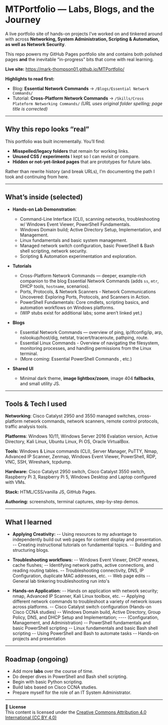 # MTPortfolio — Labs, Blogs, and the Journey

A live portfolio site of hands-on projects I've worked on and tinkered around with across **Networking, System Administration, Scripting & Automation, as well as Network Security**.  

This repo powers my GitHub Pages portfolio site and contains both polished pages **and** the inevitable “in-progress” bits that come with real learning.

**Live site:** https://mark-thompson01.github.io/MTPortfolio/  

**Highlights to read first:**  
- Blog: **Essential Network Commands** → `/Blogs/Essential Network Commands/`  
- Tutorial: **Cross-Platform Network Commands** → `/Skills/Cross Plateform Networking Commands/` _(URL uses original folder spelling; page title is corrected)_

---

## Why this repo looks “real”
This portfolio was built incrementally. You’ll find:
- **Misspelled/legacy folders** that remain for working links.
- **Unused CSS / experiments** I kept so I can revisit or compare.
- **Hidden or not-yet-linked pages** that are prototypes for future labs.

Rather than rewrite history (and break URLs), I’m documenting the path I took and continuing from here.

---

## What’s inside (selected)
- **Hands-on Lab Demonstration**:
  - Command-Line Interface (CLI), scanning networks, troubleshooting w/ Windows Event Viewer, PowerShell Fundamentals.
  - Windows Domain build; Active Directory Setup, Implementation, and Management.
  - Linux fundamentals and basic system management.
  - Managed network switch configuration, basic PowerShell & Bash shell scripting, network security.
  - Scripting & Automation experimentation and exploration.
 
- **Tutorials**
  - Cross-Platform Network Commands — deeper, example-rich companion to the blog Essential Network Commands (adds `ss`, `mtr`, DHCP tools, `hostname`, scenarios).
  - Ports, Protocols, & Network Scanners - Network Communications Uncovered: Exploring Ports, Protocols, and Scanners in Action.
  - PowerShell Fundamentals: Core cmdlets, scripting basics, and automation workflows on Windows platforms. 
  - (WIP stubs exist for additional labs; some aren’t linked yet.)

- **Blogs**
  - Essential Network Commands — overview of ping, ip/ifconfig/ip, arp, nslookup/host/dig, netstat, tracert/traceroute, pathping, route.
  - Essential Linux Commands - Overview of navigating the filesystem, monitoring processes, and handling permissions from the Linux terminal. 
  - (More coming: Essential PowerShell Commands , etc.)
    
- **Shared UI**
  - Minimal dark theme, **image lightbox/zoom**, image 404 **fallbacks**, and small utility JS.

---

## Tools & Tech I used
**Networking**: Cisco Catalyst 2950 and 3550 managed switches, cross-platform network commands, network scanners, remote control protocols, traffic analysis tools.

**Platforms**: Windows 10/11, Windows Server 2016 Evalation version, Active Directory, Kali Linux, Ubuntu Linux, Pi OS, Oracle VirtualBox.

**Tools:** Windows & Linux commands (CLI), Server Manager, PuTTY, Nmap, Advanced IP Scanner, Zenmap, Windows Event Viewer, PowerShell, RDP, VNC, SSH, Wireshark, tcpdump.

**Hardware:** Cisco Catalyst 2950 switch, Cisco Catalyst 3550 switch, Raspberry Pi 3, Raspberry Pi 5, Windows Desktop and Laptop configured with VMs.

**Stack:** HTML/CSS/vanilla JS, GitHub Pages. 

**Authoring:** screenshots, terminal captures, step-by-step demos. 

---

## What I learned 
- **Applying Creativity:**
-- Using resources to my advantage to independently build out web pages for content display and presentation.
-- Creating instructional tutorials on fundamental topics.
-- Building and structuring blogs.

- **Troubleshooting workflows:**
-- Windows Event Viewer, DHCP renews, cache flushes;
-- Identifying network paths, active connections, and reading routing tables.
-- Troubleshooting connectivity, DNS, IP Configuration, duplicate MAC addresses, etc.
-- Web page edits
-- General lab tinkering troubleshooting run into's

- **Hands-on Application:**
-- Hands on application with network security; nmap, Advanced IP Scanner, Kali Linux toolbox, etc.
-- Applying different network commands to troubleshoot a variety of network issues across platforms.
-- Cisco Catalyst switch configuration (Hands-on Cisco CCNA studies)
-- Windows Domain build, Active Directory, Group Policy, DNS, and DHCP Setup and Implementation;
---- (Configuration, Management, and Administration)
-- PowerShell fundamentals and basic PowerShell scripting
-- Linux fundamentals and basic Bash shell scripting
-- Using PowerShell and Bash to automate tasks
-- Hands-on projects and presentation

---

## Roadmap (ongoing)
- Add more **labs** over the course of time. 
- Do deeper dives in PowerShell and Bash shell scripting.
- Begin with basic Python scripting.
- Build labs based on Cisco CCNA studies.
- Prepare myself for the role of an IT System Administrator.

---

📄 **License**  
This content is licensed under the [Creative Commons Attribution 4.0 International (CC BY 4.0)](https://creativecommons.org/licenses/by/4.0/)




